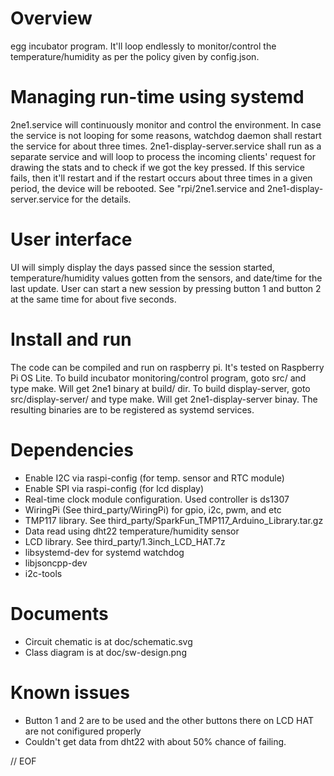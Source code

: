 # Overview
egg incubator program. It'll loop endlessly to monitor/control the temperature/humidity as per the policy given by config.json. 

# Managing run-time using systemd
2ne1.service will continuously monitor and control the environment. In case the service is not looping for some reasons, watchdog daemon shall restart the service for about three times. 2ne1-display-server.service shall run as a separate service and will loop to process the incoming clients' request for drawing the stats and to check if we got the key pressed. If this service fails, then it'll restart and if the restart occurs about three times in a given period, the device will be rebooted.
See "rpi/2ne1.service and 2ne1-display-server.service for the details.

# User interface
UI will simply display the days passed since the session started, temperature/humidity values gotten from the sensors, and date/time for the last update. User can start a new session by pressing button 1 and button 2 at the same time for about five seconds.

# Install and run 
The code can be compiled and run on raspberry pi. It's tested on Raspberry Pi OS Lite. To build incubator monitoring/control program, goto src/ and type make. Will get 2ne1 binary at build/ dir. To build display-server, goto src/display-server/ and type make. Will get 2ne1-display-server binay. The resulting binaries are to be registered as systemd services.
 
# Dependencies
* Enable I2C via raspi-config (for temp. sensor and RTC module)
* Enable SPI via raspi-config (for lcd display)
* Real-time clock module configuration. Used controller is ds1307
* WiringPi (See third_party/WiringPi) for gpio, i2c, pwm, and etc
* TMP117 library. See third_party/SparkFun_TMP117_Arduino_Library.tar.gz 
* Data read using dht22 temperature/humidity sensor
* LCD library. See third_party/1.3inch_LCD_HAT.7z
* libsystemd-dev for systemd watchdog
* libjsoncpp-dev
* i2c-tools

# Documents
* Circuit chematic is at doc/schematic.svg
* Class diagram is at doc/sw-design.png 

# Known issues
* Button 1 and 2 are to be used and the other buttons there on LCD HAT are not conifigured properly
* Couldn't get data from dht22 with about 50% chance of failing.

// EOF

